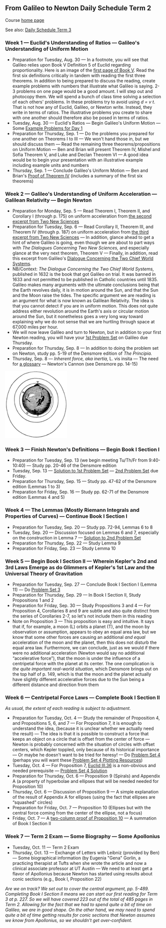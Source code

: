 ## From Galileo to Newton Daily Schedule Term 2

Course [home page](./)

See also: [Daily Schedule Term 3](./daily_schedule_term_3.html)

### Week 1 &mdash; Euclid's Understanding of Ratios &mdash; Galileo's Understanding of Uniform Motion

* Preparation for Tuesday, Aug. 30 &mdash; In a footnote, you will see that Galileo relies upon Book V Definition 5 of Euclid regarding proportionality. Here is an image of the [first page of Book V](./resources/EuclidBookVDefinition5.jpeg). Read the first six definitions critically in tandem with reading the first three theorems. In addition to being prepared to discuss the reading, create example problems with numbers that illustrate what Galileo is saying. 2-3 problems on one page would be a good amount. I will step out and photocopy them. We will spend a bunch of class time solving a selection of each others' problems. In these problems try to avoid using *d = v t*. That is not how any of Euclid, Galileo, or Newton write. Instead, they write in terms of ratios. The illustrative problems you create to share with one another should therefore also be posed in terms of ratios.
* Tuesday, Aug. 30 &mdash; Euclid's Ratios &mdash; Begin Galileo's Uniform Motion &mdash; Some [Example Problems for Day 1](./resources/Day01Examples.pdf)
* Preparation for Thursday, Sep. 1 &mdash; Do the problems you prepared for one another on Theorems I to III &mdash; We won't hand those in, but we should discuss them &mdash; Read the remaining three theorems/propositions on Uniform Motion &mdash; Ben and Brian will present Theorem IV, Mishel and Sofia Theorem V, and Luke and Declan Theorem VI &mdash; A good idea would be to begin your presentation with an illustrative example including example units and numbers
* Thursday, Sep. 1 &mdash; Conclude Galileo's Uniform Motion &mdash; Ben and Brian's [Proof of Theorem IV](./proofs/Day02TheoremIV.pdf) (includes a summary of the first six theorems)

### Week 2 &mdash; Galileo's Understanding of Uniform Acceleration &mdash; Galilean Relativity &mdash; Begin Newton

* Preparation for Monday, Sep. 5 &mdash; Read Theorem I, Theorem II, and Corollary I (through p. 175) on uniform acceleration from [the second excerpt from Two New Sciences](./resources/DialoguesConcerningTwoNewSciences-Excerpt02.pdf)
* Preparation for Tuesday, Sep. 6 &mdash; Read Corollary II, Theorem III, and Theorem IV (through p. 187) on uniform acceleration from [the third excerpt from Two New Sciences](./resources/DialoguesConcerningTwoNewSciences-Excerpt03.pdf) &mdash; In addition, glance ahead to get a hint of where Galileo is going, even though we are about to part ways with *The Dialogues Concerning Two New Sciences,* and especially glance at the very next theorem, Theorem V &mdash; Finally, in addition, read this excerpt from Galileo's [Dialogue Concerning the Two Chief World Systems](./resources/DialogueConcerningTheTwoChiefWorldSystems-Excerpt.pdf).
* NB/Context: *The Dialogue Concerning the Two Chief World Systems,* published in 1632 is the book that got Galileo on trial. It was banned in 1633 and not permitted to be published in Catholic countries until 1835. Galileo makes many arguments with the ultimate conclusions being that the Earth revolves daily, it is in motion around the Sun, and that the Sun and the Moon raise the tides. The specific argument we are reading is an argument for what is now known as Galilean Relativity. The idea is that you cannot detect if you are in uniform motion. This does not quite address either revolution around the Earth's axis or circular motion around the Sun, but it nonetheless goes a very long way toward explaining why we do not sense that we are hurtling through space at 67,000 miles per hour.
* We will now leave Galileo and turn to Newton, but in addition to your first Newton reading, you will have your [1st Problem Set](./assignments/PS01.nb.pdf) on Galileo due Thursday.
* Preparation for Thursday, Sep. 8 &mdash; In addition to doing the problem set on Newton, study pp. 5-19 of the Densmore edition of *The Principia.*
* Thursday, Sep. 8 &mdash; *Inherent force, aka inertia,* L. vis insita &mdash; The need for [a glossary](./my_glossary.html) &mdash; Newton's Cannon (see Densmore pp. 14-15)

<img src="./resources/NewtonsCannon.jpeg" width="200">

### Week 3 &mdash; Finish Newton's Definitions &mdash; Begin Book I Section I

* Preparation for Tuesday, Sep. 13 (we begin meeting Tu/Th/Fr from 9:40-10:40) &mdash; Study pp. 20-46 of the Densmore edition
* Tuesday, Sep. 13 &mdash; [Solution to 1st Problem Set](./assignments/PS01-Solution.nb.pdf) &mdash; [2nd Problem Set](./assignments/PS02.nb.pdf) due Friday.
* Preparation for Thursday, Sep. 15 &mdash; Study pp. 47-62 of the Densmore edition (Lemmas 1 to 3)
* Preparation for Friday, Sep. 16 &mdash; Study pp. 62-71 of the Densmore edition (Lemmas 4 and 5)

### Week 4 &mdash; The Lemmas (Mostly Riemann Integrals and Properties of Curves) &mdash; Continue Book I Section I

* Preparation for Tuesday, Sep. 20 &mdash; Study pp. 72-94, Lemmas 6 to 8
* Tuesday, Sep. 20 &mdash; Discussion focused on Lemmas 6 and 7, especially on the construction in Lemma 7 &mdash; [Solution to 2nd Problem Set](./assignments/PS02-Solution.nb.pdf)
* Preparation for Thursday, Sep. 22 &mdash; Study Lemma 9
* Preparation for Friday, Sep. 23 &mdash; Study Lemma 10

### Week 5 &mdash; Begin Book I Section II &mdash; Wherein Kepler's 2nd and 3rd Laws Emerge as do Glimmers of Kepler's 1st Law and the Universal Theory of Gravitation

* Preparation for Tuesday, Sep. 27 &mdash; Conclude Book I Section I (Lemma 11) &mdash; Do [Problem Set 3](./assignments/PS03.nb.pdf)
* Preparation for Thursday, Sep. 29 &mdash; In Book I Section II, Study Propositions 1 and 2
* Preparation for Friday, Sep. 30 &mdash; Study Propositions 3 and 4 &mdash; For Proposition 4, Corollaries 8 and 9 are subtle and also quite distinct from the series of Corollaries 2-7, so let's not include them in this reading
* Note on Proposition 3 &mdash; This proposition is easy and intuitive. It says that if, for example, a moon (L) orbits a planet (T), and the moon by observation or assumption, appears to obey an equal area law, but we know that some other forces are causing an additional *and equal* acceleration of the moon and the planet, then this does not disturb the equal area law. Furthermore, we can conclude, just as we would if there were no additional acceleration (Newton would say no additional &ldquo;accelerative force&rdquo;), that the moon is under the influence of a centripetal force with the planet at its center. The one complication is *the quite important real-world situation,* which Densmore brings out on the top half of p. 149, which is that the moon and the planet actually have slightly different accelerative forces due to the Sun being a different distance and direction from them

### Week 6 &mdash; Centripetal Force Laws &mdash; Complete Book I Section II

*As usual, the extent of each reading is subject to adjustment.*

* Preparation for Tuesday, Oct. 4 &mdash; Study the remainder of Proposition 4, and Propositions 5, 6, and 7 &mdash; For Proposition 7, it is enough to understand the idea, (because it is unclear whether we actually need the result) &mdash; The idea is that it is possible to construct a force that keeps an object on a circle that is offset from the center of force &mdash; Newton is probably concerned with the situation of circles with offset centers, which Kepler toppled, only because of its historical importance &mdash; Or maybe he doesn't want to be tried for heresy! &mdash; Do [Problem Set 4](./assignments/PS04.nb.pdf) (perhaps you will want these [Problem Set 4 Plotting Resources](./assignments/PS04-PlottingResources.nb.pdf))
* Tuesday, Oct. 4 &mdash; For Proposition 7, [Euclid III.36](./resources/EuclidIII.36.pdf) is a non-obvious and needed prerequisite &mdash; [Problem Set 4 Solution](./assignments/PS04-Solution-Scanned.pdf)
* Preparation for Thursday, Oct. 6 &mdash; Proposition 9 (Spirals) and Appendix A (a property of hyperbolae and ellipses that will be needed needed for Proposition 10)
* Thursday, Oct. 6 &mdash; Discussion of Proposition 9 &mdash; A simple explanation of the result of Appendix A for ellipses (using the fact that ellipses are &ldquo;squashed&rdquo; circles)
* Preparation for Friday, Oct. 7 &mdash; Proposition 10 (Ellipses but with the central force coming from the center of the ellipse, not a focus)
* Friday, Oct. 7 &mdash; A [two-column proof of Proposition 10](./resources/TwoColumnProofProposition10.jpeg.pdf) &mdash; A summation of Book I Section II

### Week 7 &mdash; Term 2 Exam &mdash; Some Biography &mdash; Some Apollonius

* Tuesday, Oct. 11 &mdash; Term 2 Exam
* Thursday, Oct. 13 &mdash; Exchange of Letters with Leibniz (provided by Ben) &mdash; Some biographical information (by Eugenia "Gena" Gorlin, a practicing therapist at Tufts when she wrote the article and now a clinical associate professor at UT Austin &mdash; We need to at least get a flavor of Apollonius because Newton has started using results about conic sections (e.g., Book I, Proposition 22)

*Are we on track? We set out to cover the central argument, pp. 5-489. Completing Book I Section II means we can start our first reading for Term 3 at p. 227. So we will have covered 223 out of the total of 485 pages in Term 2. Allowing for the fact that we had to spend quite a bit of time on Galileo, we are in good shape. On the other hand, we may need to spend quite a bit of time getting results for conic sections that Newton assumes we know from Apollonius, so we shouldn't get over-confident.*
